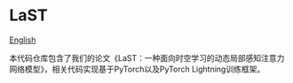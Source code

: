 # LaST
[English](../../README.md)

本代码仓库包含了我们的论文《LaST：一种面向时空学习的动态局部感知注意力网络模型》，相关代码实现基于PyTorch以及PyTorch Lightning训练框架。